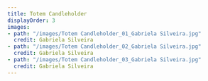 ```yaml
---
title: Totem Candleholder
displayOrder: 3
images:
- path: "/images/Totem Candleholder_01_Gabriela Silveira.jpg" 
  credit: Gabriela Silveira
- path: "/images/Totem Candleholder_02_Gabriela Silveira.jpg"
  credit: Gabriela Silveira
- path: "/images/Totem Candleholder_03_Gabriela Silveira.jpg"
  credit: Gabriela Silveira
---
```

